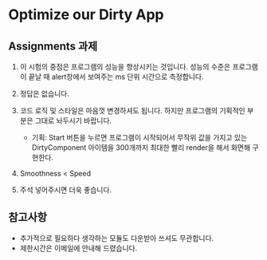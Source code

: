 # Optimize our Dirty App

## Assignments 과제

1. 이 시험의 중점은 프로그램의 성능을 향상시키는 것입니다. 성능의 수준은 프로그램이 끝날 때 alert창에서 보여주는 ms 단위 시간으로 측정합니다.

2. 정답은 없습니다. 

3. 코드 로직 및 스타일은 마음껏 변경하셔도 됩니다. 하지만 프로그램의 기획적인 부분은 그대로 놔두시기 바랍니다. 
    - 기획: Start 버튼을 누르면 프로그램이 시작되어서 무작위 값을 가지고 있는 DirtyComponent 아이템을 300개까지 최대한 빨리 render을 해서 화면해 구현한다. 

4. Smoothness < Speed

5. 주석 넣어주시면 더욱 좋습니다.


## 참고사항

* 추가적으로 필요하다 생각하는 모듈도 다운받아 쓰셔도 무관합니다.
* 제한시간은 이메일에 안내해 드렸습니다.